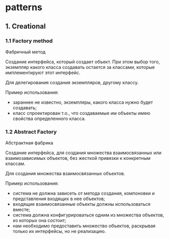 # patterns

## 1. Creational
### 1.1 Factory method
Фабричный метод 

Создание интерфейса, который создает объект. При этом выбор того, экземпляр какого класса создавать остается за классами, 
которые имплементируют этот интерфейс.

Для делегирования создания экземпляров, другому классу.

Пример использования:
- зараннее не известно, экземпляры, какого класса нужно будет создавать;
- класс спроектирован т.о., что создаваемые им объекты имею свойства определенного класса.

### 1.2 Abstract Factory
Абстрактная фабрика

Создание интерфейса, для создания множества взаимосвязанных или взаимозависимых объектов, без жесткой привязки к конкретным классам.

Для создания множества взаимосвязанных объектов.

Пример использования:
- система не должна зависеть от метода создания, компоновки и представления входящих в нее объектов;
- входящие взаимосвязанные объекты должны использоваться вместе;
- система должна конфигурироваться одним из множества объектов, из которых она состоит;
- нам необходимо предоставить множество объектов, раскрывая только их интерфейсы, но не реализацию.